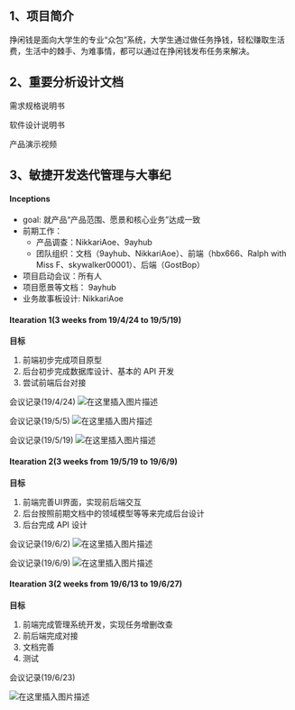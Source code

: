 ﻿## 1、项目简介
挣闲钱是面向大学生的专业“众包”系统，大学生通过做任务挣钱，轻松赚取生活费，生活中的棘手、为难事情，都可以通过在挣闲钱发布任务来解决。

## 2、重要分析设计文档
需求规格说明书

软件设计说明书

产品演示视频



## 3、敏捷开发迭代管理与大事纪
#### Inceptions
- goal: 就产品“产品范围、愿景和核心业务”达成一致
- 前期工作：
	- 产品调查：NikkariAoe、9ayhub
	- 团队组织：文档（9ayhub、NikkariAoe）、前端（hbx666、Ralph with Miss F、skywalker00001）、后端（GostBop）
- 项目启动会议：所有人
- 项目愿景等文档： 9ayhub
- 业务故事板设计: NikkariAoe

#### Itearation 1(3 weeks from 19/4/24 to 19/5/19)
**目标**

1. 前端初步完成项目原型
2. 后台初步完成数据库设计、基本的 API 开发
3. 尝试前端后台对接


会议记录(19/4/24)
![在这里插入图片描述](https://img-blog.csdnimg.cn/20190626144630512.png?x-oss-process=image/watermark,type_ZmFuZ3poZW5naGVpdGk,shadow_10,text_aHR0cHM6Ly9ibG9nLmNzZG4ubmV0L2NhdF94aW5n,size_16,color_FFFFFF,t_70)

会议记录(19/5/5)
![在这里插入图片描述](https://img-blog.csdnimg.cn/20190626150627550.png?x-oss-process=image/watermark,type_ZmFuZ3poZW5naGVpdGk,shadow_10,text_aHR0cHM6Ly9ibG9nLmNzZG4ubmV0L2NhdF94aW5n,size_16,color_FFFFFF,t_70)

会议记录(19/5/19)
![在这里插入图片描述](https://img-blog.csdnimg.cn/2019062615065188.png?x-oss-process=image/watermark,type_ZmFuZ3poZW5naGVpdGk,shadow_10,text_aHR0cHM6Ly9ibG9nLmNzZG4ubmV0L2NhdF94aW5n,size_16,color_FFFFFF,t_70)


#### Itearation 2(3 weeks from 19/5/19 to 19/6/9)
**目标**
1. 前端完善UI界面，实现前后端交互
2. 后台按照前期文档中的领域模型等等来完成后台设计
3. 后台完成 API 设计

会议记录(19/6/2)
![在这里插入图片描述](https://img-blog.csdnimg.cn/20190626150712647.png?x-oss-process=image/watermark,type_ZmFuZ3poZW5naGVpdGk,shadow_10,text_aHR0cHM6Ly9ibG9nLmNzZG4ubmV0L2NhdF94aW5n,size_16,color_FFFFFF,t_70)

会议记录(19/6/9)
![在这里插入图片描述](https://img-blog.csdnimg.cn/2019062615072619.png?x-oss-process=image/watermark,type_ZmFuZ3poZW5naGVpdGk,shadow_10,text_aHR0cHM6Ly9ibG9nLmNzZG4ubmV0L2NhdF94aW5n,size_16,color_FFFFFF,t_70)



#### Itearation 3(2 weeks from 19/6/13 to 19/6/27)
**目标**
1. 前端完成管理系统开发，实现任务增删改查
2. 前后端完成对接
3. 文档完善
4.  测试


会议记录(19/6/23)

![在这里插入图片描述](https://img-blog.csdnimg.cn/20190626150757499.png?x-oss-process=image/watermark,type_ZmFuZ3poZW5naGVpdGk,shadow_10,text_aHR0cHM6Ly9ibG9nLmNzZG4ubmV0L2NhdF94aW5n,size_16,color_FFFFFF,t_70)


